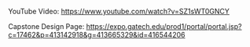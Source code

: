 YouTube Video: https://www.youtube.com/watch?v=SZ1sWT0GNCY  

  Capstone Design Page: https://expo.gatech.edu/prod1/portal/portal.jsp?c=17462&p=413142918&g=413665329&id=416544206
